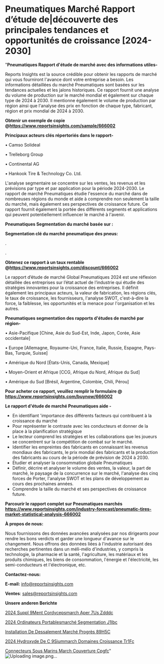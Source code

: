 # Pneumatiques Marché Rapport d’étude de|découverte des principales tendances et opportunités de croissance [2024-2030]

"<strong>Pneumatiques Rapport d'étude de marché avec des informations utiles-</strong>

Reports Insights est la source crédible pour obtenir les rapports de marché qui vous fourniront l'avance dont votre entreprise a besoin. Les informations détaillées du marché Pneumatiques sont basées sur les tendances actuelles et les jalons historiques. Ce rapport fournit une analyse du volume de production sur le marché mondial et également sur chaque type de 2024 à 2030. Il mentionne également le volume de production par région ainsi que l'analyse des prix en fonction de chaque type, fabricant, région et prix mondial de 2024 à 2030.

<strong><b>Obtenir un exemple de copie @</b></strong><a href=https://www.reportsinsights.com/sample/666002><strong><b>https://www.reportsinsights.com/sample/666002</b></strong></a>

<b>Principaux acteurs clés répertoriés dans le rapport-</b>

<b> </b>• Camso Solideal

• Trelleborg Group

• Continental AG

• Hankook Tire & Technology Co. Ltd.

L'analyse segmentaire se concentre sur les ventes, les revenus et les prévisions par type et par application pour la période 2024-2030. Le rapport de marché Pneumatiques étudie l'essence du marché dans de nombreuses régions du monde et aide à comprendre non seulement la taille du marché, mais également ses perspectives de croissance future. Ce rapport fournit également la portée des différents segments et applications qui peuvent potentiellement influencer le marché à l'avenir.

<strong>Pneumatiques Segmentation du marché basée sur :</strong>

<strong> Segmentation clé du marché pneumatique des pneus: </strong>

.

.

<strong><b>Obtenez ce rapport à un taux rentable @</b></strong><a href=https://www.reportsinsights.com/discount/666002><strong><b>https://www.reportsinsights.com/discount/666002</b></strong></a>

Le rapport d’étude de marché Global Pneumatiques 2024 est une réflexion détaillée des entreprises sur l’état actuel de l’industrie qui étudie des stratégies innovantes pour la croissance des entreprises. Il définit également les principaux acteurs, la valeur de fabrication, les régions clés, le taux de croissance, les fournisseurs, l'analyse SWOT, c'est-à-dire la force, la faiblesse, les opportunités et la menace pour l'organisation et les autres.

<strong>Pneumatiques segmentation des rapports d'études de marché par région-</strong>

• Asie-Pacifique [Chine, Asie du Sud-Est, Inde, Japon, Corée, Asie occidentale]

• Europe [Allemagne, Royaume-Uni, France, Italie, Russie, Espagne, Pays-Bas, Turquie, Suisse]

• Amérique du Nord [États-Unis, Canada, Mexique]

• Moyen-Orient et Afrique [CCG, Afrique du Nord, Afrique du Sud]

• Amérique du Sud [Brésil, Argentine, Colombie, Chili, Pérou]

<strong>Pour acheter ce rapport, veuillez remplir le formulaire @   <a href=https://www.reportsinsights.com/buynow/666002>https://www.reportsinsights.com/buynow/666002</a></strong>

<strong>Le rapport d'étude de marché Pneumatiques aide -</strong>
<ul>
  <li>En identifiant 'importance des différents facteurs qui contribuent à la croissance du marché</li>
  <li>Pour représenter le contraste avec les conducteurs et donner de la place à la planification stratégique</li>
  <li>Le lecteur comprend les stratégies et les collaborations que les joueurs se concentrent sur la compétition de combat sur le marché.</li>
  <li>Identifier les empreintes des fabricants en connaissant les revenus mondiaux des fabricants, le prix mondial des fabricants et la production des fabricants au cours de la période de prévision de 2024 à 2030.</li>
  <li>Étudier et analyser la consommation globale Pneumatiques</li>
  <li>Définir, décrire et analyser le volume des ventes, la valeur, la part de marché, le paysage de la concurrence sur le marché, l'analyse des cinq forces de Porter, l'analyse SWOT et les plans de développement au cours des prochaines années.</li>
  <li>Comprendre la taille du marché et ses perspectives de croissance future.</li>
</ul>

<strong>Parcourir le rapport complet sur Pneumatiques marchés <a href=https://www.reportsinsights.com/industry-forecast/pneumatic-tires-market-statistical-analysis-666002>https://www.reportsinsights.com/industry-forecast/pneumatic-tires-market-statistical-analysis-666002</a></strong>

<strong>À propos de nous:</strong>

Nous fournissons des données avancées analysées par nos dirigeants pour rendre les bons verdicts et garder une longueur d'avance sur le changement. Nous offrons des données liées à l'industrie autorisant des recherches pertinentes dans un méli-mélo d'industries, y compris la technologie, la pharmacie et la santé, l'agriculture, les matériaux et les produits chimiques, les biens de consommation, l'énergie et l'électricité, les semi-conducteurs et l'électronique, etc.

<strong>Contactez-nous:</strong>

<strong>E-mail:</strong> <a href=mailto:info@reportsinsights.com>info@reportsinsights.com</a>

<strong>Ventes</strong>: <a href=mailto:sales@reportsinsights.com>sales@reportsinsights.com</a>

<strong>Unsere anderen Berichte</strong>

<a href=https://www.linkedin.com/pulse/2024-suppl%C3%A9ment-cordycepsmarch%C3%A9-aper%C3%A7us-zdddc/>2024 Suppl 9Ment Cordycepsmarch Aper 7Us Zdddc</a>

<a href=https://www.linkedin.com/pulse/2024-ordinateurs-portablesmarché-segmentation-j1ibc/>2024 Ordinateurs Portablesmarché Segmentation J1Ibc</a>

<a href=https://www.linkedin.com/pulse/installation-de-dessalement-marché-progrès-89h5c/>Installation De Dessalement Marché Progrès 89H5C</a>

<a href=https://www.linkedin.com/pulse/2024-hydroxyde-de-c%C3%A9siummarch%C3%A9-domaines-croissance-tr1fc/>2024 Hydroxyde De C 9Siummarch Domaines Croissance Tr1Fc</a>

<a href=https://www.linkedin.com/pulse/connecteurs-sous-marins-march%C3%A9-couverture-cpgfc/>Connecteurs Sous Marins March Couverture Cpgfc</a>"
![Uploading image.png…]()
